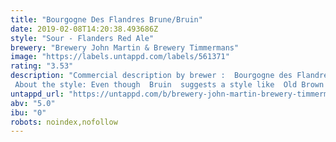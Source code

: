 ```yaml
---
title: "Bourgogne Des Flandres Brune/Bruin"
date: 2019-02-08T14:20:38.493686Z
style: "Sour - Flanders Red Ale"
brewery: "Brewery John Martin & Brewery Timmermans"
image: "https://labels.untappd.com/labels/561371"
rating: "3.53"
description: "Commercial description by brewer :  Bourgogne des Flandres is the real taste of Bruges. The mixed fermentation is what makes this beer so special. The top-fermented brown ale is subtly blended with the best spontaneously fermented lambic, which is then matured in oak barrels for many months. It is this process that gives the red-brown beer a rich, creamy finish.  About the style: Even though  Bruin  suggests a style like  Old Brown  or  Brown Ale , this beer should definitively be classified as Flanders Red Ale (Category 23B in BJCP 2015), because its aromas and flavors are rather fruity than malty, it has mixed fermentation, it's aged in oak casks and its brewing location is in West Flanders."
untappd_url: "https://untappd.com/b/brewery-john-martin-brewery-timmermans-bourgogne-des-flandres-brune-bruin/561371"
abv: "5.0"
ibu: "0"
robots: noindex,nofollow
---
```

